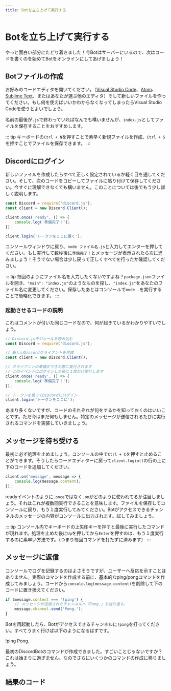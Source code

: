 ```yaml
---
title: Botを立ち上げて実行する
---
```


<!--
# Getting your bot up & running
-->

# Botを立ち上げて実行する

<!--
We're finally getting to the exciting parts! Since your bot is in your server now, the next step is to start coding and get it online!
-->

やっと面白い部分にたどり着きました！今Botはサーバーにいるので、次はコードを書くのを始めてBotをオンラインにしてあげましょう！

<!--
## Creating the bot file
-->

## Botファイルの作成

<!--
Open up your preferred code editor (whether it be [Visual Studio Code](https://code.visualstudio.com/), [Atom](https://atom.io/), [Sublime Text](https://www.sublimetext.com/), or any other editor of your choice) and create a new file. If you're brand new and aren't sure what to use, go with Visual Studio Code.
-->

お好みのコードエディタを開いてください。（[Visual Studio Code](https://code.visualstudio.com/)、[Atom](https://atom.io/)、[Sublime Text](https://www.sublimetext.com/)、またはあなたが選ぶ他のエディタ）そして新しいファイルを作ってください。もし何を使えばいいかわからなくなってしまったらVisual Studio Codeを使うとよいでしょう。

<!--
It's suggested that you save the file as `index.js`, but you may name it whatever you wish, as long as it ends with `.js`.
-->

名前の最後が`.js`で終わっていればなんでも構いませんが、`index.js`としてファイルを保存することをおすすめします。

<!--
::: tip
You can quickly create a new file by using the `Ctrl + N` shortcut on your keyboard, and then using `Ctrl + S` to save the file.
:::
-->

::: tip
キーボードの`Ctrl + N`を押すことで素早く新規ファイルを作成、`Ctrl + S`を押すことでファイルを保存できます。
:::

<!--
## Logging in to Discord
-->

## Discordにログイン

<!--
Once you've created a new file, do a quick check to see if you have everything setup properly. Copy & paste the following code into your file and save it. Don't worry if you don't understand it right away—it'll be explained a bit more in depth after this.
-->

新しいファイルを作成したらすべて正しく設定されているか軽く目を通してください。そして、次のコードをコピーしてファイルに貼り付けて保存してください。今すぐに理解できなくても構いません。このことについては後でもう少し詳しく説明します。

<!--
```js
const Discord = require('discord.js');
const client = new Discord.Client();

client.once('ready', () => {
	console.log('Ready!');
});

client.login('your-token-goes-here');
```
-->

```js
const Discord = require('discord.js');
const client = new Discord.Client();

client.once('ready', () => {
	console.log('準備完了！');
});

client.login('トークンをここに置く');
```

<!--
Head back to your console window, type in `node your-file-name.js`, and press enter. If you see the `Ready!` message after a few seconds, you're good to go! If not, try going back a few steps and make sure you followed everything correctly.
-->

コンソールウィンドウに戻り、`node ファイル名.js`と入力してエンターを押してください。もし実行して数秒後に`準備完了！`とメッセージが表示されたら次に進みましょう！そうでない場合は少し戻って正しくすべてを行ったか確認してください。

<!--
::: tip
Don't feel like typing the file name each time? Open up your `package.json` file, look for something like `"main": "index.js"`, and change `"index.js"` to whatever your file name is. After saving, you can simply run the `node .` shortcut in your console to start the process!
:::
-->

::: tip
毎回のようにファイル名を入力したくないですよね？`package.json`ファイルを開き、`"main": "index.js"`のようなものを探し、`"index.js"`をあなたのファイル名に変更してください。保存したあとはコンソールで`node .`を実行することで簡略化できます。
:::

<!--
### Start-up code explained
-->

### 起動させるコードの説明

<!--
Here's the same code with comments, so it's easier to understand what's going on.
-->

これはコメントが付いた同じコードなので、何が起きているかわかりやすいでしょう。

<!--
```js
// require the discord.js module
const Discord = require('discord.js');

// create a new Discord client
const client = new Discord.Client();

// when the client is ready, run this code
// this event will only trigger one time after logging in
client.once('ready', () => {
	console.log('Ready!');
});

// login to Discord with your app's token
client.login('your-token-goes-here');
```
-->

```js
// Discord.jsモジュールを読み込む
const Discord = require('discord.js');

// 新しいDiscordクライアントを作成
const client = new Discord.Client();

// クライアントの準備ができた際に実行されます
// このイベントはログインした後に１度だけ実行します
client.once('ready', () => {
	console.log('準備完了！');
});

// トークンを使ってDiscordにログイン
client.login('トークンをここに');
```

<!--
Although it's not a lot, it's good to know what each bit of your code does. But, as it currently is, this won't really do anything. You probably want to add some commands that run whenever someone sends a specific message, right? Let's get started on that, then!
-->

あまり多くないですが、コードのそれぞれが何をするかを知っておくのはいいことです。ただ今はまだ何もしません。特定のメッセージが送信されるたびに実行されるコマンドを実装していきましょう。

<!--
## Listening for messages
-->

## メッセージを待ち受ける

<!--
First, make sure to close the process in your console. You can do so by pressing `Ctrl + C` inside the console. Go back to your code editor and add the following piece of code above the `client.login()` line.
-->

最初に必ず処理を止めましょう。コンソールの中で`Ctrl + C`を押すと止めることができます。そうしたらコードエディターに戻って`client.login()`の行の上に下のコードを追加してください。

```js
client.on('message', message => {
	console.log(message.content);
});
```

<!--
Notice how the code uses `.on` rather than `.once` like in the ready event. This means that it can trigger multiple times. Save the file, go back to your console, and start the process up again. Whenever a message is sent inside a channel your bot has access to, the message's content will be logged to your console. Go ahead and test it out!
-->

readyイベントのように`.once`ではなく`.on`がどのように使われてるか注目しましょう。それはこれが複数回実行できることを意味します。ファイルを保存してコンソールに戻り、もう１度実行してみてください。Botがアクセスできるチャンネルのメッセージの内容がコンソールに出力されます。試してみましょう。

<!--
::: tip
Inside your console, you can press the up arrow on your keyboard to bring up the latest commands you've run. Pressing `Up` and then `Enter` after closing the process is a nice, quick way to start it up again (as opposed to typing out the name each time).
:::
-->

::: tip
コンソール内でキーボードの上矢印キーを押すと最後に実行したコマンドが現れます。処理を止めた後に`Up`を押してから`Enter`を押すのは、もう１度実行するのに素早い方法です。（つまり毎回コマンドを打たずに済みます）
:::

<!--
## Replying to messages
-->

## メッセージに返信

<!--
Logging to the console is great and all, but it doesn't really provide any feedback for the end user. Let's create a basic ping/pong command before you move on to making real commands. Remove the `console.log(message.content)` line from your code and replace it with the following:
-->

コンソールでログを記録するのはよさそうですが、ユーザーへ反応を示すことはありません。実際のコマンドを作成する前に、基本的なping/pongコマンドを作成してみましょう。コードから`console.log(message.content)`を削除して下のコードに置き換えてください。

<!--
```js
if (message.content === '!ping') {
	// send back "Pong." to the channel the message was sent in
	message.channel.send('Pong.');
}
```
-->

```js
if (message.content === '!ping') {
	// メッセージが送信されたチャンネルへ「Pong.」を送り返す。
	message.channel.send('Pong.');
}
```

<!--
Restart your bot and then send `!ping` to a channel your bot has access to. If all goes well, you should see something like this:
-->

Botを再起動したら、Botがアクセスできるチャンネルに`!ping`を打ってください。すべてうまく行けば以下のようになるはずです。

<div is="discord-messages">
	<discord-message author="User" avatar="djs">
		!ping
	</discord-message>
	<discord-message author="Tutorial Bot" avatar="blue" :bot="true">
		Pong.
	</discord-message>
</div>

<!--
You've successfully created your first Discord bot command! Exciting stuff, isn't it? This is only the beginning, so let's move on to making some more commands.
-->

最初のDiscordBotのコマンドが作成できました。すごいことじゃないですか？これは始まりに過ぎません。なのでさらにいくつかのコマンドの作成に移りましょう。

<!--
## Resulting code
-->

## 結果のコード

<resulting-code path="creating-your-bot/up-and-running" />
